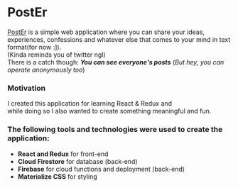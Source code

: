 # PostEr
[PostEr](https://react-firebase-tutorial-f7.firebaseapp.com/) is a simple web application where you can share your ideas,<br/>
experiences, confessions and whatever else that comes to your mind in text format(for now :]).<br/>
(Kinda reminds you of twitter ngl)<br/>
There is a catch though: ***You can see everyone's posts*** (*But hey, you can operate anonymously too*)
### Motivation ###
I created this application for learning React & Redux and<br/>
while doing so I also wanted to create something meaningful and fun.

### The following tools and technologies were used to create the application:  ###
* **React and Redux**  for front-end  
* **Cloud Firestore** for database (back-end)  
* **Firebase** for cloud functions and deployment (back-end)
* **Materialize CSS** for styling 
